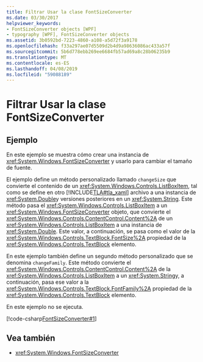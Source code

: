 ```yaml
---
title: Filtrar Usar la clase FontSizeConverter
ms.date: 03/30/2017
helpviewer_keywords:
- FontSizeConverter objects [WPF]
- typography [WPF], FontSizeConverter objects
ms.assetid: 3b0592bd-7223-4860-a108-a5d72f3a9178
ms.openlocfilehash: f33a297ae07d5509d2b4d9a98636086ac433a57f
ms.sourcegitcommit: 5b6d778ebb269ee6684fb57ad69a8c28b06235b9
ms.translationtype: MT
ms.contentlocale: es-ES
ms.lasthandoff: 04/08/2019
ms.locfileid: "59088189"
---
```

# <a name="how-to-use-the-fontsizeconverter-class"></a>Filtrar Usar la clase FontSizeConverter
## <a name="example"></a>Ejemplo  
 En este ejemplo se muestra cómo crear una instancia de <xref:System.Windows.FontSizeConverter> y usarlo para cambiar el tamaño de fuente.  
  
 El ejemplo define un método personalizado llamado `changeSize` que convierte el contenido de un <xref:System.Windows.Controls.ListBoxItem>, tal como se define en otro [!INCLUDE[TLA#tla_xaml](../../../../includes/tlasharptla-xaml-md.md)] archivo a una instancia de <xref:System.Double>y versiones posteriores en un <xref:System.String>. Este método pasa el <xref:System.Windows.Controls.ListBoxItem> a un <xref:System.Windows.FontSizeConverter> objeto, que convierte el <xref:System.Windows.Controls.ContentControl.Content%2A> de un <xref:System.Windows.Controls.ListBoxItem> a una instancia de <xref:System.Double>. Este valor, a continuación, se pasa como el valor de la <xref:System.Windows.Controls.TextBlock.FontSize%2A> propiedad de la <xref:System.Windows.Controls.TextBlock> elemento.  
  
 En este ejemplo también define un segundo método personalizado que se denomina `changeFamily`. Este método convierte el <xref:System.Windows.Controls.ContentControl.Content%2A> de la <xref:System.Windows.Controls.ListBoxItem> a un <xref:System.String>y, a continuación, pasa ese valor a la <xref:System.Windows.Controls.TextBlock.FontFamily%2A> propiedad de la <xref:System.Windows.Controls.TextBlock> elemento.  
  
 En este ejemplo no se ejecuta.  
  
 [!code-csharp[FontSizeConverter#1](~/samples/snippets/csharp/VS_Snippets_Wpf/FontSizeConverter/CSharp/Window1.xaml.cs#1)]  
  
## <a name="see-also"></a>Vea también

- <xref:System.Windows.FontSizeConverter>
